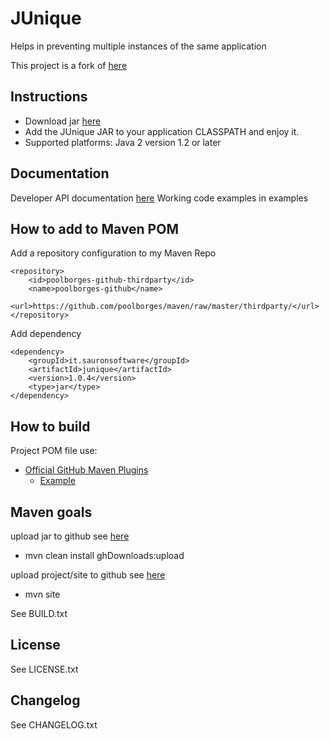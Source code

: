 # JUnique

Helps in preventing multiple instances of the same application

This project is a fork of [here](http://www.sauronsoftware.it/projects/junique/) 


## Instructions

* Download jar [here](https://github.com/poolborges/it.sauronsoftware.junique/downloads/)
* Add the JUnique JAR to your application CLASSPATH and enjoy it.
* Supported platforms: Java 2 version 1.2 or later


## Documentation

Developer API documentation [here](http://poolborges.github.com/it.sauronsoftware.junique/)
Working code examples in examples

## How to add to Maven POM

Add a repository configuration to my Maven Repo
```
<repository>
    <id>poolborges-github-thirdparty</id>
    <name>poolborges-github</name>
    <url>https://github.com/poolborges/maven/raw/master/thirdparty/</url>
</repository>
```

Add dependency
```
<dependency>
    <groupId>it.sauronsoftware</groupId>
    <artifactId>junique</artifactId>
    <version>1.0.4</version>
    <type>jar</type>
</dependency>
```



## How to build

Project POM file use: 
* [Official GitHub Maven Plugins](https://github.com/github/maven-plugins)
  * [Example](https://github.com/kevinsawicki/github-maven-example)


## Maven goals

upload jar to github see [here](https://github.com/poolborges/it.sauronsoftware.junique/downloads/)
* mvn clean install ghDownloads:upload

upload project/site to github see [here](http://poolborges.github.com/it.sauronsoftware.junique/)
* mvn site

See BUILD.txt


## License

See LICENSE.txt


## Changelog

See CHANGELOG.txt
